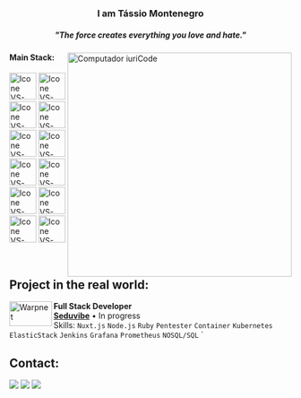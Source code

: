 <h3 align="center">I am Tássio Montenegro</h3>
<h5 align="center">"The force creates everything you love and hate."</h5>

<img src="https://raw.githubusercontent.com/MicaelliMedeiros/micaellimedeiros/master/image/computer-illustration.png" min-width="400px" max-width="400px" width="400px" align="right" alt="Computador iuriCode">

#### Main Stack:
  [<img height="48px" width="48px" alt="Icone VS-Code" src="https://skillicons.dev/icons?i=nuxtjs"/>](https://developer.mozilla.org/en-US/docs/Web/HTML)
  [<img height="48px" width="48px" alt="Icone VS-Code" src="https://skillicons.dev/icons?i=ruby"/>](https://developer.mozilla.org/en-US/docs/Web/CSS)
  [<img height="48px" width="48px" alt="Icone VS-Code" src="https://skillicons.dev/icons?i=js"/>](https://developer.mozilla.org/en-US/docs/Web/JavaScript)
  [<img height="48px" width="48px" alt="Icone VS-Code" src="https://skillicons.dev/icons?i=nodejs"/>](https://nodejs.org/en)
  [<img height="48px" width="48px" alt="Icone VS-Code" src="https://skillicons.dev/icons?i=aws"/>](https://react.dev/)
    [<img height="48px" width="48px" alt="Icone VS-Code" src="https://skillicons.dev/icons?i=grafana"/>](https://react.dev/)
  [<img height="48px" width="48px" alt="Icone VS-Code" src="https://skillicons.dev/icons?i=jenkins"/>](https://react.dev/)
    [<img height="48px" width="48px" alt="Icone VS-Code" src="https://skillicons.dev/icons?i=linux"/>](https://react.dev/)
  [<img height="48px" width="48px" alt="Icone VS-Code" src="https://skillicons.dev/icons?i=kali"/>](https://react.dev/)
    [<img height="48px" width="48px" alt="Icone VS-Code" src="https://skillicons.dev/icons?i=bash"/>](https://react.dev/)
  [<img height="48px" width="48px" alt="Icone VS-Code" src="https://skillicons.dev/icons?i=prometheus"/>](https://react.dev/)
  [<img height="48px" width="48px" alt="Icone VS-Code" src="https://skillicons.dev/icons?i=python"/>](https://react.dev/)

<br>

## Project in the real world:

[<img align="left" height="44px" width="76px" alt="Warpnet" src="https://i.imgur.com/gA0n9dO.png"/>](https://www.onebitcode.com/)
**Full Stack Developer** \
[**Seduvibe**](https://www.seduvibe.com/) • In progress \
Skills: `Nuxt.js` `Node.js` `Ruby` `Pentester` `Container` `Kubernetes` `ElasticStack` `Jenkins` `Grafana` `Prometheus` `NOSQL/SQL` `

## Contact:
<div>
<a href="https://www.instagram.com/tassiomont_/" target="_blank"><img loading="lazy" src="https://img.shields.io/badge/-Instagram-%23E4405F?style=for-the-badge&logo=instagram&logoColor=white" target="_blank"></a>
<a href = "mailto: tassio.leite14@gmail.com"><img loading="lazy" src="https://img.shields.io/badge/Gmail-D14836?style=for-the-badge&logo=gmail&logoColor=white" target="_blank"></a>
<a href="https://www.linkedin.com/in/tm0nt/" target="_blank"><img loading="lazy" src="https://img.shields.io/badge/-LinkedIn-%230077B5?style=for-the-badge&logo=linkedin&logoColor=white" target="_blank"></a>   
</div>

